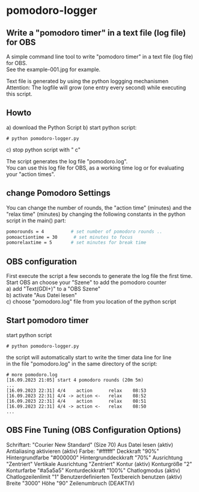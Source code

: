 # pomodoro-logger

## Write a "pomodoro timer" in a text file (log file) for OBS
A simple command line tool to write "pomodoro timer" in a text file (log file) for OBS. <br>
See the example-001.jpg for example. <br>

Text file is generated by using the python loggging mechanismen<br>
Attention: The logfile will grow (one entry every second) while executing this script.<br>

## Howto
a) download the Python Script
b) start python script:
```
# python pomodoro-logger.py
```
c) stop python script with "<ctrl> c"

The script generates the log file "pomodoro.log". <br>
You can use this log file for OBS, as a working time log or for evaluating your "action times".

## change Pomodoro Settings
You can change the number of rounds, the "action time" (minutes) and the "relax time" (minutes) 
by changing the following constants in the python script in the main() part:
```sh
pomorounds = 4          # set number of pomodoro rounds ..
pomoactiontime = 30      # set minutes to focus
pomorelaxtime = 5       # set minutes for break time
```

## OBS configuration
First execute the script a few seconds to generate the log file the first time.<br>
Start OBS an choose your "Szene" to add the pomodoro counter<br>
a) add "Text(GDI+)" to a "OBS Szene"<br>
b) activate "Aus Datei lesen"<br>
c) choose "pomodoro.log" file from you location of the python script <br>

## Start pomodoro timer
start python script
```
# python pomodoro-logger.py
```

the script will automatically start to write the timer data line for line<br> 
in the file "pomodoro.log" in the same directory of the script:
```
# more pomodoro.log
[16.09.2023 21:05] start 4 pomodoro rounds (20m 5m)
...
[16.09.2023 22:31] 4/4    action      relax    08:53
[16.09.2023 22:31] 4/4 -> action <-   relax    08:52
[16.09.2023 22:31] 4/4    action      relax    08:51
[16.09.2023 22:31] 4/4 -> action <-   relax    08:50
...
```

## OBS Fine Tuning (OBS Configuration Options)
Schriftart: "Courier New Standard" (Size 70)
Aus Datei lesen (aktiv)
Antialiasing aktivieren (aktiv)
Farbe: "#ffffff"
Deckkraft "90%"
Hintergrundfarbe "#000000"
Hintergrunddeckkraft "70%"
Ausrichtung "Zentriert"
Vertikale Ausrichtung "Zentriert"
Kontur (aktiv)
Konturgröße "2"
Konturfarbe "#a5a5a5"
Konturdeckkraft "100%"
Chatlogmodus (aktiv)
Chatlogzeilenlimit "1"
Benutzerdefinierten Textbereich benutzen (aktiv)
Breite "3000"
Höhe "90"
Zeilenumbruch (DEAKTIV)